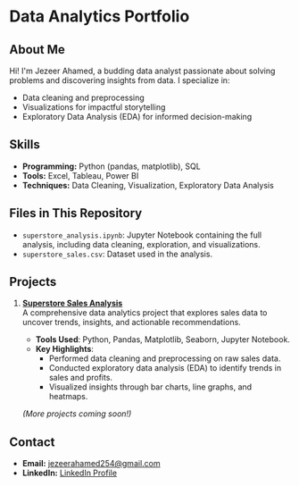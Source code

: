# Data Analytics Portfolio

## About Me
Hi! I'm Jezeer Ahamed, a budding data analyst passionate about solving problems and discovering insights from data. I specialize in:
- Data cleaning and preprocessing
- Visualizations for impactful storytelling
- Exploratory Data Analysis (EDA) for informed decision-making

## Skills
- **Programming:** Python (pandas, matplotlib), SQL
- **Tools:** Excel, Tableau, Power BI
- **Techniques:** Data Cleaning, Visualization, Exploratory Data Analysis

## Files in This Repository
- `superstore_analysis.ipynb`: Jupyter Notebook containing the full analysis, including data cleaning, exploration, and visualizations.
- `superstore_sales.csv`: Dataset used in the analysis.

## Projects
1. **[Superstore Sales Analysis](#)**  
   A comprehensive data analytics project that explores sales data to uncover trends, insights, and actionable recommendations.  
   - **Tools Used**: Python, Pandas, Matplotlib, Seaborn, Jupyter Notebook.  
   - **Key Highlights**:
     - Performed data cleaning and preprocessing on raw sales data.
     - Conducted exploratory data analysis (EDA) to identify trends in sales and profits.
     - Visualized insights through bar charts, line graphs, and heatmaps.

   *(More projects coming soon!)*
   
## Contact
- **Email:** jezeerahamed254@gmail.com
- **LinkedIn:** [LinkedIn Profile](https://www.linkedin.com/in/your-name)

